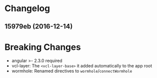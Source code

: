 # Changelog

## 15979eb (2016-12-14)

# Breaking Changes
- angular >- 2.3.0 required   
- vcl-layer: The `<vcl-layer-base>` it added automatically to the app root   
- wormhole: Renamed directives to `wormhole`/`connectWormhole`
                